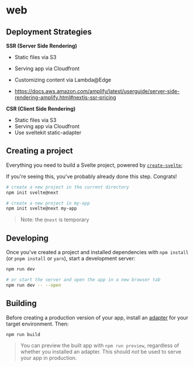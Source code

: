 # web

## Deployment Strategies

**SSR (Server Side Rendering)**
* Static files via S3
* Serving app via Cloudfront
* Customizing content via Lambda@Edge

* https://docs.aws.amazon.com/amplify/latest/userguide/server-side-rendering-amplify.html#nextjs-ssr-pricing

**CSR (Client Side Rendering)**
* Static files via S3
* Serving app via Cloudfront
* Use sveltekit static-adapter

## Creating a project

Everything you need to build a Svelte project, powered by [`create-svelte`](https://github.com/sveltejs/kit/tree/master/packages/create-svelte);

If you're seeing this, you've probably already done this step. Congrats!

```bash
# create a new project in the current directory
npm init svelte@next

# create a new project in my-app
npm init svelte@next my-app
```

> Note: the `@next` is temporary

## Developing

Once you've created a project and installed dependencies with `npm install` (or `pnpm install` or `yarn`), start a development server:

```bash
npm run dev

# or start the server and open the app in a new browser tab
npm run dev -- --open
```

## Building

Before creating a production version of your app, install an [adapter](https://kit.svelte.dev/docs#adapters) for your target environment. Then:

```bash
npm run build
```

> You can preview the built app with `npm run preview`, regardless of whether you installed an adapter. This should _not_ be used to serve your app in production.
